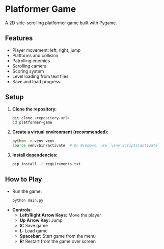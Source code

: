 # Platformer Game

A 2D side-scrolling platformer game built with Pygame.

## Features

- Player movement: left, right, jump
- Platforms and collision
- Patrolling enemies
- Scrolling camera
- Scoring system
- Level loading from text files
- Save and load progress

## Setup

1.  **Clone the repository:**
    ```bash
    git clone <repository-url>
    cd platformer-game
    ```

2.  **Create a virtual environment (recommended):**
    ```bash
    python -m venv venv
    source venv/bin/activate  # On Windows, use `venv\Scripts\activate`
    ```

3.  **Install dependencies:**
    ```bash
    pip install -r requirements.txt
    ```

## How to Play

- Run the game:
  ```bash
  python main.py
  ```
- **Controls:**
  - **Left/Right Arrow Keys:** Move the player
  - **Up Arrow Key:** Jump
  - **S:** Save game
  - **L:** Load game
  - **Spacebar:** Start game from the menu
  - **R:** Restart from the game over screen
